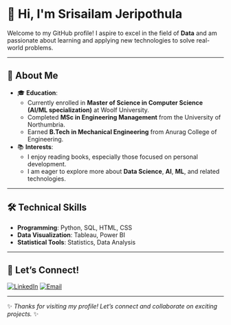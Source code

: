 # 👋 Hi, I'm **Srisailam Jeripothula**

Welcome to my GitHub profile! I aspire to excel in the field of **Data** and am passionate about learning and applying new technologies to solve real-world problems.

---

## 🌟 **About Me**

- 🎓 **Education**:
  - Currently enrolled in **Master of Science in Computer Science (AI/ML specialization)** at Woolf University.
  - Completed **MSc in Engineering Management** from the University of Northumbria.
  - Earned **B.Tech in Mechanical Engineering** from Anurag College of Engineering.
- 📚 **Interests**:
  - I enjoy reading books, especially those focused on personal development.
  - I am eager to explore more about **Data Science**, **AI**, **ML**, and related technologies.

---

## 🛠️ **Technical Skills**

- **Programming**: Python, SQL, HTML, CSS
- **Data Visualization**: Tableau, Power BI
- **Statistical Tools**: Statistics, Data Analysis

---

## 📢 **Let’s Connect!**

[![LinkedIn](https://img.shields.io/badge/LinkedIn-0077B5?style=for-the-badge&logo=linkedin&logoColor=white)](https://www.linkedin.com/in/srisailamjeripothula/)
[![Email](https://img.shields.io/badge/Email-D14836?style=for-the-badge&logo=gmail&logoColor=white)](mailto:jsrisailam24@gmail.com)

---

✨ _Thanks for visiting my profile! Let’s connect and collaborate on exciting projects._ ✨

